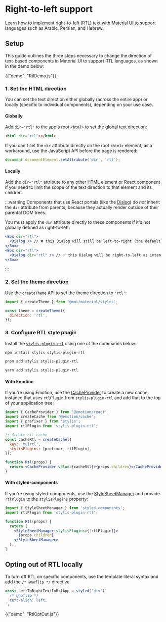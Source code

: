 # Right-to-left support

<p class="description">Learn how to implement right-to-left (RTL) text with Material UI to support languages such as Arabic, Persian, and Hebrew.</p>

## Setup

This guide outlines the three steps necessary to change the direction of text-based components in Material UI to support RTL languages, as shown in the demo below:

{{"demo": "RtlDemo.js"}}

### 1. Set the HTML direction

You can set the text direction either globally (across the entire app) or locally (specific to individual components), depending on your use case.

#### Globally

Add `dir="rtl"` to the app's root `<html>` to set the global text direction:

```html
<html dir="rtl"></html>
```

If you can't set the `dir` attribute directly on the root `<html>` element, as a workaround, use the JavaScript API before the page is rendered:

```js
document.documentElement.setAttribute('dir', 'rtl');
```

#### Locally

Add the `dir="rtl"` attribute to any other HTML element or React component if you need to limit the scope of the text direction to that element and its children.

:::warning
Components that use React portals (like the [Dialog](/material-ui/react-dialog/)) do _not_ inherit the `dir` attribute from parents, because they actually render outside of their parental DOM trees.

You must apply the `dir` attribute directly to these components if it's not globally defined as right-to-left:

```jsx
<Box dir="rtl">
  <Dialog /> // ❌ this Dialog will still be left-to-right (the default)
</Box>
<Box dir="rtl">
  <Dialog dir="rtl" /> // ✅ this Dialog will be right-to-left as intended
</Box>
```

:::

### 2. Set the theme direction

Use the `createTheme` API to set the theme direction to `'rtl'`:

```js
import { createTheme } from '@mui/material/styles';

const theme = createTheme({
  direction: 'rtl',
});
```

### 3. Configure RTL style plugin

Install the [`stylis-plugin-rtl`](https://github.com/styled-components/stylis-plugin-rtl) using one of the commands below:

<codeblock storageKey="package-manager">

```bash npm
npm install stylis stylis-plugin-rtl
```

```bash pnpm
pnpm add stylis stylis-plugin-rtl
```

```bash yarn
yarn add stylis stylis-plugin-rtl
```

</codeblock>

#### With Emotion

If you're using Emotion, use the [CacheProvider](https://emotion.sh/docs/cache-provider) to create a new cache instance that uses `rtlPlugin` from `stylis-plugin-rtl` and add that to the top of your application tree:

```jsx
import { CacheProvider } from '@emotion/react';
import createCache from '@emotion/cache';
import { prefixer } from 'stylis';
import rtlPlugin from 'stylis-plugin-rtl';

// Create rtl cache
const cacheRtl = createCache({
  key: 'muirtl',
  stylisPlugins: [prefixer, rtlPlugin],
});

function Rtl(props) {
  return <CacheProvider value={cacheRtl}>{props.children}</CacheProvider>;
}
```

#### With styled-components

If you're using styled-components, use the [StyleSheetManager](https://styled-components.com/docs/api#stylesheetmanager) and provide `rtlPlugin` to the `stylisPlugins` property:

```jsx
import { StyleSheetManager } from 'styled-components';
import rtlPlugin from 'stylis-plugin-rtl';

function Rtl(props) {
  return (
    <StyleSheetManager stylisPlugins={[rtlPlugin]}>
      {props.children}
    </StyleSheetManager>
  );
}
```

## Opting out of RTL locally

To turn off RTL on specific components, use the template literal syntax and add the `/* @noflip */` directive:

```js
const LeftToRightTextInRtlApp = styled('div')`
  /* @noflip */
  text-align: left;
`;
```

{{"demo": "RtlOptOut.js"}}

